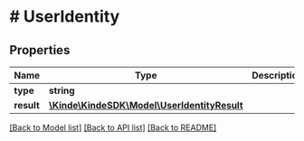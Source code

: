 # # UserIdentity

## Properties

Name | Type | Description | Notes
------------ | ------------- | ------------- | -------------
**type** | **string** |  | [optional]
**result** | [**\Kinde\KindeSDK\Model\UserIdentityResult**](UserIdentityResult.md) |  | [optional]

[[Back to Model list]](../../README.md#models) [[Back to API list]](../../README.md#endpoints) [[Back to README]](../../README.md)
